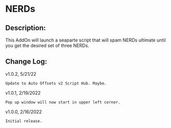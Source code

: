 # NERDs
## Description:
This AddOn will launch a seaparte script that will spam NERDs ultimate until you get the desired set of three NERDs.

## Change Log:
v1.0.2, 5/21/22

    Update to Auto Offsets v2 Script Hub. Maybe.
    
v1.0.1, 2/19/2022

    Pop up window will now start in upper left corner.
    
v1.0.0, 2/16/2022

    Initial release.